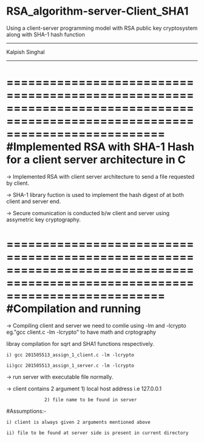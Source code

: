 # RSA_algorithm-server-Client_SHA1
Using a client-server programming model with RSA public key cryptosystem along with SHA-1 hash function
____________________________________________________________________________________________________________________________________________

Kalpish Singhal
____________________________________________________________________________________________________________________________________________

==============================================================================================================================
 			#Implemented RSA with SHA-1 Hash for a client server architecture in C
==============================================================================================================================
-> Implemented RSA with client server architecture to send a file requested by client.

-> SHA-1 library fuction is used to implement the hash digest of at both client and server end.

-> Secure comunication is conducted b/w client and server using assymetric key cryptography.

==============================================================================================================================
 					#Compilation and running 
==============================================================================================================================
-> Compiling client and server we need to comlie using -lm and -lcrypto eg."gcc client.c -lm -lcrypto" to have math and crptography

   libray compilation for sqrt and SHA1 functions respectively.

	i) gcc 201505513_assign_1_client.c -lm -lcrypto

	ii)gcc 201505513_assign_1_server.c -lm -lcrypto

-> run server with executable file normally.

-> client contains 2 argument 1) local host address i.e 127.0.0.1

			      2) file name to be found in server 
#Assumptions:-

	i) client is always given 2 arguments mentioned above

	ii) file to be found at server side is present in current directory 

